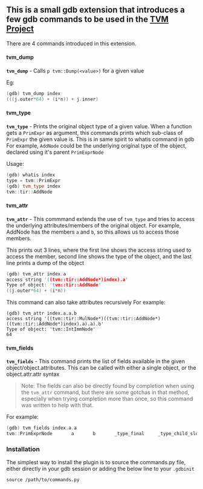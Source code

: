 ## This is a small gdb extension that introduces a few gdb commands to be used in the [TVM Project](https://github.com/apache/tvm)

There are 4 commands introduced in this extension.

#### tvm_dump
**`tvm_dump`** - Calls `p tvm::Dump(<value>)` for a given value

Eg:
```c++
(gdb) tvm_dump index
(((j.outer*64) + (i*n)) + j.inner)
```

#### tvm_type

**`tvm_type`** - Prints the original object type of a given value. When a function gets a `PrimExpr` as argument, this commands prints which sub-class of `PrimExpr` the given value is. This is in same spirit to whatis command in gdb
For example, `AddNode` could be the underlying original type of the object, declared using it's parent `PrimExprNode`

Usage:
```c++
(gdb) whatis index
type = tvm::PrimExpr
(gdb) tvm_type index
tvm::tir::AddNode
```

#### tvm_attr
**`tvm_attr`** - This commmand extends the use of `tvm_type` and tries to access the underlying attributes/members of the original object.
For example, AddNode has the members `a` and `b`, so this allows us to access those members.

This prints out 3 lines, where the first line shows the access string used to access the member, second line shows the type of the object, and the last line prints a dump of the object

```c++
(gdb) tvm_attr index.a
access string '((tvm::tir::AddNode*)index).a'
Type of object: 'tvm::tir::AddNode'
((j.outer*64) + (i*n))
```

This command can also take attributes recursively
For example:
```c+++
(gdb) tvm_attr index.a.a.b
access string '((tvm::tir::MulNode*)((tvm::tir::AddNode*)((tvm::tir::AddNode*)index).a).a).b'
Type of object: 'tvm::IntImmNode'
64
```

#### tvm_fields
**`tvm_fields`** - This command prints the list of fields available in the given object/object.attributes. This can be called with either a single object, or the object.attr.attr syntax

> Note: The fields can also be directly found by <tab> completion when using the `tvm_attr` command, but there are some gotchas in that method, especially when trying completion more than once, so this command was written to help with that.

For example:
```c++
(gdb) tvm_fields index.a.a
tvm::PrimExprNode       a       b       _type_final     _type_child_slots
```

### Installation

The simplest way to install the plugin is to source the commands.py file, either directly in your gdb session or adding the below line to your `.gdbinit`

`source /path/to/commands.py`

